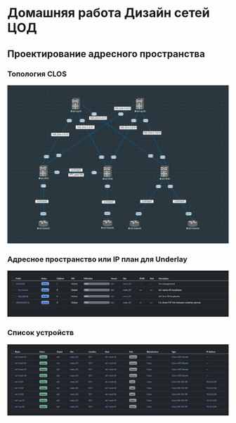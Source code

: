 # Домашняя работа __Дизайн сетей ЦОД__
## Проектирование адресного пространства
### Топология __CLOS__
![topology](main_topology.JPG)
### Адресное пространство или IP план для __Underlay__
![plan](IP_plan.JPG)
### Список устройств 
![devices](Devices.JPG)